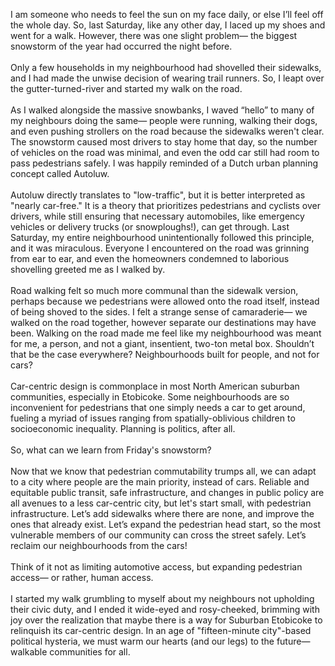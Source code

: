
I am someone who needs to feel the sun on my face daily, or else I’ll
feel off the whole day. So, last Saturday, like any other day, I laced
up my shoes and went for a walk. However, there was one slight problem—
the biggest snowstorm of the year had occurred the night before.
<br><br>
Only a few households in my neighbourhood had shovelled their sidewalks,
and I had made the unwise decision of wearing trail runners. So, I leapt
over the gutter-turned-river and started my walk on the road.
<br><br>
As I walked alongside the massive snowbanks, I waved “hello” to many of
my neighbours doing the same— people were running, walking their dogs,
and even pushing strollers on the road because the sidewalks weren't
clear. The snowstorm caused most drivers to stay home that day, so the
number of vehicles on the road was minimal, and even the odd car still
had room to pass pedestrians safely. I was happily reminded of a Dutch
urban planning concept called Autoluw.
<br><br>
Autoluw directly translates to "low-traffic", but it is better
interpreted as "nearly car-free." It is a theory that prioritizes
pedestrians and cyclists over drivers, while still ensuring that
necessary automobiles, like emergency vehicles or delivery trucks (or
snowploughs!), can get through. Last Saturday, my entire neighbourhood
unintentionally followed this principle, and it was miraculous. Everyone
I encountered on the road was grinning from ear to ear, and even the
homeowners condemned to laborious shovelling greeted me as I walked by.
<br><br>
Road walking felt so much more communal than the sidewalk version,
perhaps because we pedestrians were allowed onto the road itself,
instead of being shoved to the sides. I felt a strange sense of
camaraderie— we walked on the road together, however separate our
destinations may have been. Walking on the road made me feel like my
neighbourhood was meant for me, a person, and not a giant, insentient,
two-ton metal box. Shouldn’t that be the case everywhere? Neighbourhoods
built for people, and not for cars?
<br><br>
Car-centric design is commonplace in most North American suburban
communities, especially in Etobicoke. Some neighbourhoods are so
inconvenient for pedestrians that one simply needs a car to get
around, fueling a myriad of issues ranging from spatially-oblivious
children to socioeconomic inequality. Planning is politics, after all.
<br><br>
So, what can we learn from Friday's snowstorm?
<br><br>
Now that we know that pedestrian commutability trumps all, we can adapt
to a city where people are the main priority, instead of cars.
Reliable and equitable public transit, safe infrastructure, and changes
in public policy are all avenues to a less car-centric city, but let's
start small, with pedestrian infrastructure. Let’s add sidewalks where
there are none, and improve the ones that already exist. Let’s expand
the pedestrian head start, so the most vulnerable members of our
community can cross the street safely. Let’s reclaim our neighbourhoods
from the cars!
<br><br>
Think of it not as limiting automotive access, but expanding
pedestrian access— or rather, human access.
<br><br>
I started my walk grumbling to myself about my neighbours not upholding
their civic duty, and I ended it wide-eyed and rosy-cheeked, brimming
with joy over the realization that maybe there is a way for Suburban
Etobicoke to relinquish its car-centric design. In an age of
"fifteen-minute city"-based political hysteria, we must warm our hearts
(and our legs) to the future— walkable communities for all.
